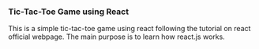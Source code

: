 ### Tic-Tac-Toe Game using React

This is a simple tic-tac-toe game using react following the tutorial on react official webpage.
The main purpose is to learn how react.js works.
